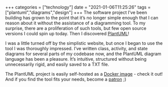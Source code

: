 +++
categories = ["technology"]
date = "2021-01-06T11:25:26"
tags = ["plantuml","diagrams","design"]
+++
The software project I’ve been building has grown to the point that it’s no longer simple enough that I can reason about it without the assistance of a diagramming tool. To my surprise, there are a proliferation of such tools, but few open source versions I could spin up today. Then I discovered [PlantUML](https://plantuml.com/)!

I was a little turned off by the simplistic website, but once I began to use the tool I was thoroughly impressed. I’ve written class, activity, and state diagrams for several parts of my codebase now, and the PlantUML diagram language has been a pleasure. It’s intuitive, structured without being unnecessarily rigid, and easily saved to a TXT file.

The PlantUML project is easily self-hosted as a [Docker image](https://hub.docker.com/u/plantuml/#!) - check it out! And if you find the tool fits your needs, become a [patron](https://www.patreon.com/bePatron?patAmt=1&u=527450&rid=548118) ;)
               